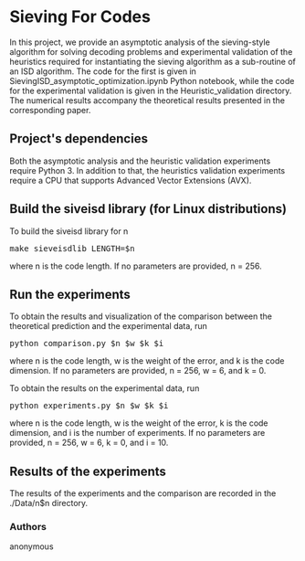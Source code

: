 # Sieving For Codes

In this project, we provide an asymptotic analysis of the sieving-style algorithm for solving decoding problems and experimental validation of the heuristics required for instantiating the sieving algorithm as a sub-routine of an ISD algorithm. The code for the first is given in  SievingISD_asymptotic_optimization.ipynb Python notebook, while the code for the experimental validation is given in the Heuristic_validation directory. The numerical results accompany the theoretical results presented in the corresponding paper.

## Project's dependencies

Both the asymptotic analysis and the heuristic validation experiments require Python 3. In addition to that, the heuristics validation experiments require a CPU that supports Advanced Vector Extensions (AVX). 

## Build the siveisd library (for Linux distributions)

To build the siveisd library for n
<pre translate="no" dir="ltr" is-upgraded="">make sieveisdlib LENGTH=$n
</pre>
where n is the code length. If no parameters are provided, n = 256.

## Run the experiments

To obtain the results and visualization of the comparison between the theoretical prediction and the experimental data, run
<pre translate="no" dir="ltr" is-upgraded="">
python comparison.py $n $w $k $i
</pre>
where n is the code length, w is the weight of the error, and k is the code dimension. If no parameters are provided, n = 256, w = 6, and k = 0.

To obtain the results on the experimental data, run
<pre translate="no" dir="ltr" is-upgraded="">
python experiments.py $n $w $k $i
</pre>
where n is the code length, w is the weight of the error, k is the code dimension, and i is the number of experiments. If no parameters are provided, n = 256, w = 6, k = 0, and i = 10.

## Results of the experiments

The results of the experiments and the comparison are recorded in the ./Data/n$n directory.

### Authors
anonymous
